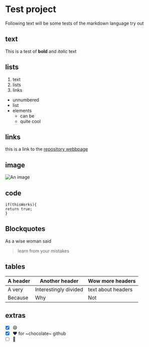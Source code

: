 # Test project 

Following text will be some tests of the markdown language try out

## text

This is a test of **bold** and *italic* text

## lists

1. text
1. lists
1. links

- unnumbered
- list
- elements
  - can be
  - quite cool

## links

this is a link to the [repository webbpage](http://127.0.0.1:8080/)

## image

![An image](https://octodex.github.com/images/yaktocat.png)

## code

```
if(thisWorks){
return true;
}
```

## Blockquotes

As a wise woman said

>learn from
>your mistakes

## tables 

A header| Another header | Wow more headers
--------|----------------|-----------------
A very | Interestingly divided | text about headers
Because | Why | Not

## extras

- [x] :smile:
- [x] :heart: for ~chocolate~ github
- [ ] :camel:
